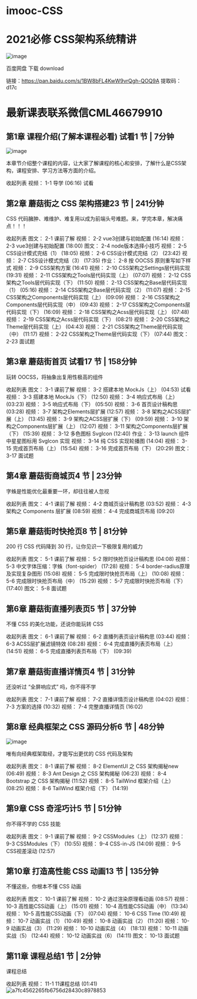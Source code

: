 # imooc-CSS
# 2021必修 CSS架构系统精讲
![image](https://user-images.githubusercontent.com/41461298/135048612-2a87e9ba-0d1e-43ed-be96-91569a44e1bc.png)



百度网盘 下载 download

链接：https://pan.baidu.com/s/1BW8bFL4KwW9vrQgh-QOQ9A 
提取码：d17c 



# 最新课表联系微信CML46679910



## 第1章 课程介绍(了解本课程必看) 试看1 节 | 7分钟
![image](https://user-images.githubusercontent.com/41461298/135048940-db0ff5da-f3d6-4832-bd41-019bbfaf5ae9.png)

本章节介绍整个课程的内容，让大家了解课程的核心和安排，了解什么是CSS架构，课程安排、学习方法等方面的介绍。

收起列表
视频：
1-1 导学 (06:16)
试看
## 第2章 蘑菇街之 CSS 架构搭建23 节 | 241分钟
CSS 代码臃肿、难维护、难复用以成为前端头号难题。来，学完本章，解决痛点！！！

收起列表
图文：
2-1 课前了解
视频：
2-2 vue3创建与初始配置 (16:14)
视频：
2-3 vue3创建与初始配置 (18:00)
图文：
2-4 node版本选择小技巧
视频：
2-5 CSS设计模式完结（1） (18:05)
视频：
2-6 CSS设计模式完结（2） (23:42)
视频：
2-7 CSS设计模式完结（3） (17:35)
作业：
2-8 按 OOCSS 原则重写如下样式
视频：
2-9 CSS架构方案 (16:41)
视频：
2-10 CSS架构之Settings层代码实现 (19:31)
视频：
2-11 CSS架构之Tools层代码实现（上） (07:07)
视频：
2-12 CSS架构之Tools层代码实现（下） (11:50)
视频：
2-13 CSS架构之Base层代码实现（1） (05:16)
视频：
2-14 CSS架构之Base层代码实现（2） (11:07)
视频：
2-15 CSS架构之Components层代码实现（上） (09:09)
视频：
2-16 CSS架构之Components层代码实现（中） (09:43)
视频：
2-17 CSS架构之Components层代码实现（下） (16:09)
视频：
2-18 CSS架构之Acss层代码实现（上） (07:48)
视频：
2-19 CSS架构之Acss层代码实现（下） (08:21)
视频：
2-20 CSS架构之Theme层代码实现（上） (04:43)
视频：
2-21 CSS架构之Theme层代码实现（中） (11:17)
视频：
2-22 CSS架构之Theme层代码实现（下） (07:44)
图文：
2-23 面试题
## 第3章 蘑菇街首页 试看17 节 | 158分钟
玩转 OOCSS，将抽象出复用性极高的组件

收起列表
图文：
3-1 课前了解
视频：
3-2 搭建本地 MockJs（上） (04:53)
试看
视频：
3-3 搭建本地 MockJs（下） (12:50)
视频：
3-4 响应式布局（上） (03:23)
视频：
3-5 响应式布局（下） (05:50)
视频：
3-6 首页设计稿构思 (03:28)
视频：
3-7 架构之Elements层扩展 (12:57)
视频：
3-8 架构之ACSS层扩展（上） (13:45)
视频：
3-9 架构之ACSS层扩展（下） (09:59)
视频：
3-10 架构之Components层扩展（上） (12:07)
视频：
3-11 架构之Components层扩展（下） (15:39)
视频：
3-12 多色图标 SvgIcon (12:40)
作业：
3-13 launch 组件中星星图标用 SvgIcon 实现
视频：
3-14 纯 CSS 实现轮播图 (14:04)
视频：
3-15 完成首页布局（上） (15:54)
视频：
3-16 完成首页布局（下） (20:29)
图文：
3-17 面试题
## 第4章 蘑菇街商城页4 节 | 23分钟
字蛛是性能优化最重要一环，却往往被人忽视

收起列表
图文：
4-1 课前了解
视频：
4-2 商城页设计稿构思 (03:52)
视频：
4-3 架构之 Components 层扩展 (08:59)
视频：
4-4 完成商城页布局 (09:20)
## 第5章 蘑菇街时快抢页8 节 | 81分钟
200 行 CSS 代码降到 30 行，让你见识一下极限复用的威力

收起列表
图文：
5-1 课前了解
视频：
5-2 限时快抢页设计稿构思 (04:08)
视频：
5-3 中文字体压缩：字蛛（font-spider） (17:28)
视频：
5-4 border-radius原理及实现复杂图形 (15:08)
视频：
5-5 完成限时快抢页布局（上） (10:08)
视频：
5-6 完成限时快抢页布局（中） (15:29)
视频：
5-7 完成限时快抢页布局（下） (17:40)
图文：
5-8 面试题
## 第6章 蘑菇街直播列表页5 节 | 37分钟
不懂 CSS 的美化功能，还说你能玩转 CSS

收起列表
图文：
6-1 课前了解
视频：
6-2 直播列表页设计稿构思 (03:44)
视频：
6-3 ACSS层扩展滤镜特效 (08:28)
视频：
6-4 完成直播列表页布局（上） (14:51)
视频：
6-5 完成直播列表页布局（下） (09:39)
## 第7章 蘑菇街直播详情页4 节 | 31分钟
还没听过 “全屏响应式” 吗，你不得不学

收起列表
图文：
7-1 课前了解
视频：
7-2 直播详情页设计稿构思 (04:02)
视频：
7-3 方案的选择 (10:32)
视频：
7-4 完整直播详情页 (16:02)
## 第8章 经典框架之 CSS 源码分析6 节 | 48分钟
![image](https://user-images.githubusercontent.com/41461298/135048877-0757c5c5-8156-457f-a915-1dd435155519.png)

唯有向经典框架取经，才能写出更优的 CSS 代码及架构

收起列表
图文：
8-1 课前了解
视频：
8-2 ElementUI 之 CSS 架构揭秘new (06:49)
视频：
8-3 Ant Design 之 CSS 架构揭秘 (06:23)
视频：
8-4 Bootstrap 之 CSS 架构揭秘 (11:52)
视频：
8-5 TailWind 框架介绍（上） (08:25)
视频：
8-6 TailWind 框架介绍（下） (14:19)
## 第9章 CSS 奇淫巧计5 节 | 51分钟
你不得不学的 CSS 技能

收起列表
图文：
9-1 课前了解
视频：
9-2 CSSModules（上） (12:37)
视频：
9-3 CSSModules（下） (10:55)
视频：
9-4 CSS-in-JS (14:09)
视频：
9-5 CSS视差滚动 (12:57)
## 第10章 打造高性能 CSS 动画13 节 | 135分钟
不懂这些，你根本不懂 CSS 动画

收起列表
图文：
10-1 课前了解
视频：
10-2 通过渲染原理看动画 (08:57)
视频：
10-3 高性能CSS动画（上） (15:01)
视频：
10-4 高性能CSS动画（中） (13:34)
视频：
10-5 高性能CSS动画（下） (07:04)
视频：
10-6 CSS Time (10:49)
视频：
10-7 动画实战（1） (10:49)
视频：
10-8 动画实战（2） (11:20)
视频：
10-9 动画实战（3） (11:29)
视频：
10-10 动画实战（4） (18:13)
视频：
10-11 动画实战（5） (12:44)
视频：
10-12 动画实战（6） (14:11)
图文：
10-13 面试题
## 第11章 课程总结1 节 | 2分钟
课程总结

收起列表
视频：
11-1 11课程总结 (01:41)
![a7fc4562265fb6756d28430c8978853](https://user-images.githubusercontent.com/41461298/135048693-0235d2c4-b0e0-4c13-b7ed-5347f4a69fcc.jpg)

